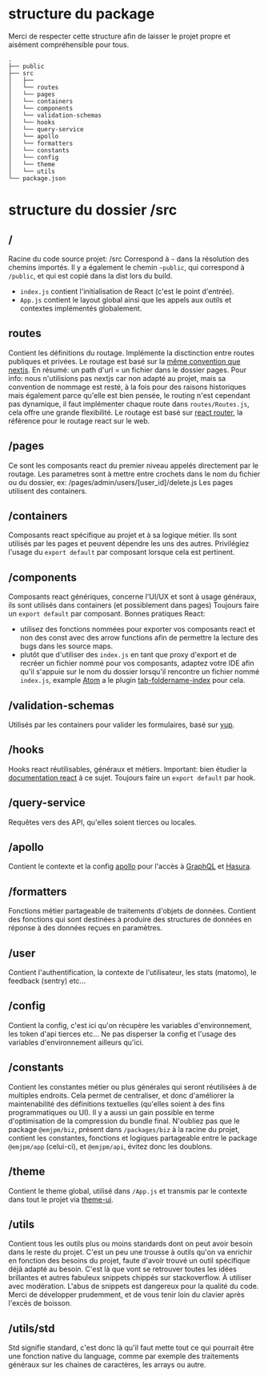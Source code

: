 # structure du package
Merci de respecter cette structure afin de laisser le projet propre
et aisément compréhensible pour tous.
```
.
├── public
├── src
│   ├──
│   └── routes
│   └── pages
│   └── containers
│   └── components
│   └── validation-schemas
│   └── hooks
│   └── query-service
│   └── apollo
│   └── formatters
│   └── constants
│   └── config
│   └── theme
│   └── utils
└── package.json
```

# structure du dossier /src

## /
Racine du code source projet: /src
Correspond à `~` dans la résolution des chemins importés.
Il y a également le chemin `~public`, qui correspond à `/public`, et qui est copié dans la dist lors du build.
- `index.js` contient l'initialisation de React (c'est le point d'entrée).
- `App.js` contient le layout global ainsi que les appels aux outils
et contextes implémentés globalement.

## routes
Contient les définitions du routage.
Implémente la disctinction entre routes publiques et privées.
Le routage est basé sur la [même convention que nextjs](https://essential-dev-skills.com/nextjs/developpons-avec-next/le-routing).
En résumé: un path d'url = un fichier dans le dossier pages.
Pour info: nous n'utilisions pas nextjs car non adapté au projet, mais sa convention de nommage est resté, à la fois pour des raisons historiques mais également parce qu'elle est bien pensée, le routing n'est cependant pas dynamique, il faut implémenter chaque route dans `routes/Routes.js`, cela offre une grande flexibilité.
Le routage est basé sur [react router](https://reactrouter.com/web), la référence pour le routage react sur le web.

## /pages
Ce sont les composants react du premier niveau appelés directement par le routage.
Les parametres sont à mettre entre crochets dans le nom du fichier ou du dossier,
ex: /pages/admin/users/[user_id]/delete.js
Les pages utilisent des containers.

## /containers
Composants react spécifique au projet et à sa logique métier.
Ils sont utilisés par les pages et peuvent dépendre les uns des autres.
Privilégiez l'usage du `export default` par composant lorsque cela est pertinent.

## /components
Composants react génériques, concerne l'UI/UX et sont à usage généraux,
ils sont utilisés dans containers (et possiblement dans pages)
Toujours faire un `export default` par composant.
Bonnes pratiques React:
- utilisez des fonctions nommées pour exporter vos composants react et non des const avec des arrow functions afin de permettre la lecture des bugs dans les source maps.
- plutôt que d'utiliser des `index.js` en tant que proxy d'export et de recréer un fichier nommé pour vos composants, adaptez votre IDE afin qu'il s'appuie sur le nom du dossier lorsqu'il rencontre un fichier nommé `index.js`, example [Atom](https://atom.io/) a le plugin [tab-foldername-index](https://atom.io/packages/tab-foldername-index) pour cela.

## /validation-schemas
Utilisés par les containers pour valider les formulaires, basé sur [yup](https://github.com/jquense/yup).

## /hooks
Hooks react réutilisables, généraux et métiers.
Important: bien étudier la [documentation react](https://fr.reactjs.org/docs/hooks-reference.html) à ce sujet.
Toujours faire un `export default` par hook.

## /query-service
Requêtes vers des API, qu'elles soient tierces ou locales.

## /apollo
Contient le contexte et la config [apollo](https://www.apollographql.com/) pour l'accès à [GraphQL](https://graphql.org/) et [Hasura](https://hasura.io/).

## /formatters
Fonctions métier partageable de traitements d'objets de données.
Contient des fonctions qui sont destinées à produire des structures de données en réponse à des données reçues en paramètres.

## /user
Contient l'authentification, la contexte de l'utilisateur, les stats (matomo), le feedback (sentry) etc...

## /config
Contient la config, c'est ici qu'on récupère les variables d'environnement,
les token d'api tierces etc...
Ne pas disperser la config et l'usage des variables d'environnement ailleurs qu'ici.

## /constants
Contient les constantes métier ou plus générales qui seront réutilisées à de multiples endroits.
Cela permet de centraliser, et donc d'améliorer la maintenabilité des définitions textuelles (qu'elles soient à des fins programmatiques ou UI).
Il y a aussi un gain possible en terme d'optimisation de la compression du bundle final.
N'oubliez pas que le package `@emjpm/biz`, présent dans `/packages/biz` à la racine du projet, contient les constantes, fonctions et logiques partageable entre le package `@emjpm/app` (celui-ci), et `@emjpm/api`, évitez donc les doublons.

## /theme
Contient le theme global, utilisé dans `/App.js` et transmis par le contexte dans tout le projet via [theme-ui](https://theme-ui.com/).

## /utils
Contient tous les outils plus ou moins standards dont on peut avoir besoin dans le reste du projet.
C'est un peu une trousse à outils qu'on va enrichir en fonction des besoins du projet, faute d'avoir trouvé un outil spécifique déjà adapté au besoin.
C'est là que vont se retrouver toutes les idées brillantes et autres fabuleux snippets chippés sur stackoverflow.
À utiliser avec modération. L'abus de snippets est dangereux pour la qualité du code. Merci de développer prudemment, et de vous tenir loin du clavier après l'excès de boisson.

## /utils/std
Std signifie standard, c'est donc là qu'il faut mette tout ce qui pourrait être une fonction native du language, comme par exemple des traitements généraux sur les chaines de caractères, les arrays ou autre.
